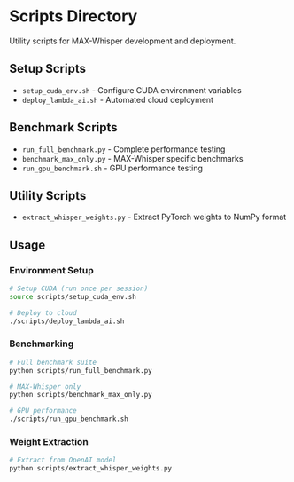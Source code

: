 # Scripts Directory

Utility scripts for MAX-Whisper development and deployment.

## Setup Scripts
- `setup_cuda_env.sh` - Configure CUDA environment variables
- `deploy_lambda_ai.sh` - Automated cloud deployment

## Benchmark Scripts  
- `run_full_benchmark.py` - Complete performance testing
- `benchmark_max_only.py` - MAX-Whisper specific benchmarks
- `run_gpu_benchmark.sh` - GPU performance testing

## Utility Scripts
- `extract_whisper_weights.py` - Extract PyTorch weights to NumPy format

## Usage

### Environment Setup
```bash
# Setup CUDA (run once per session)
source scripts/setup_cuda_env.sh

# Deploy to cloud
./scripts/deploy_lambda_ai.sh
```

### Benchmarking
```bash
# Full benchmark suite
python scripts/run_full_benchmark.py

# MAX-Whisper only
python scripts/benchmark_max_only.py

# GPU performance
./scripts/run_gpu_benchmark.sh
```

### Weight Extraction
```bash
# Extract from OpenAI model
python scripts/extract_whisper_weights.py
```